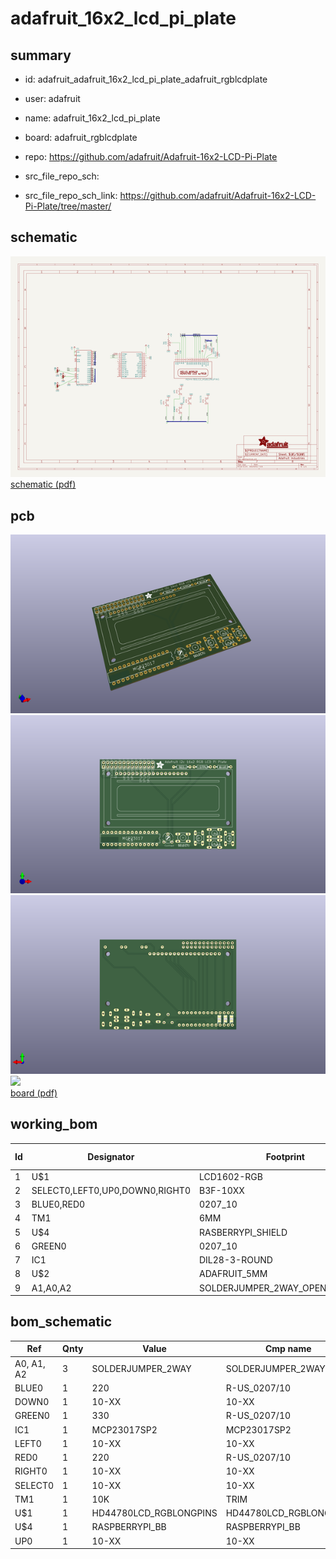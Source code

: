 # adafruit_16x2_lcd_pi_plate
 
## summary 
* id: adafruit_adafruit_16x2_lcd_pi_plate_adafruit_rgblcdplate
* user: adafruit
* name: adafruit_16x2_lcd_pi_plate
* board: adafruit_rgblcdplate
* repo: https://github.com/adafruit/Adafruit-16x2-LCD-Pi-Plate



* src_file_repo_sch: 
* src_file_repo_sch_link: https://github.com/adafruit/Adafruit-16x2-LCD-Pi-Plate/tree/master/

## schematic  
![](working_schematic_600.png)  
[schematic (pdf)](working_schematic.pdf)  

## pcb  
![](working_3d_600.png) 
![](working_3d_front_600.png)  
![](working_3d_back_600.png)  
![](working_600.png)  
[board (pdf)](working.pdf)  

## working_bom
| Id | Designator | Footprint | Quantity | Designation | Supplier and ref |  | None | 
| --- | --- | --- | --- | --- | --- | --- | --- | 
| 1 | U$1 | LCD1602-RGB | 1 | HD44780LCD_RGBLONGPINS |  |  | [''] | 
| 2 | SELECT0,LEFT0,UP0,DOWN0,RIGHT0 | B3F-10XX | 5 |  |  |  | [''] | 
| 3 | BLUE0,RED0 | 0207_10 | 2 | 220 |  |  | [''] | 
| 4 | TM1 | 6MM | 1 | 10K |  |  | [''] | 
| 5 | U$4 | RASBERRYPI_SHIELD | 1 | RASPBERRYPI_BB |  |  | [''] | 
| 6 | GREEN0 | 0207_10 | 1 | 330 |  |  | [''] | 
| 7 | IC1 | DIL28-3-ROUND | 1 | MCP23017SP2 |  |  | [''] | 
| 8 | U$2 | ADAFRUIT_5MM | 1 |  |  |  | [''] | 
| 9 | A1,A0,A2 | SOLDERJUMPER_2WAY_OPEN_NOPASTE | 3 |  |  |  | [''] | 


## bom_schematic
| Ref | Qnty | Value | Cmp name | Footprint | Description | Vendor | DNP | 
| --- | --- | --- | --- | --- | --- | --- | --- | 
| A0, A1, A2 | 3 | SOLDERJUMPER_2WAY | SOLDERJUMPER_2WAY | working:SOLDERJUMPER_2WAY_OPEN_NOPASTE |  |  |  | 
| BLUE0 | 1 | 220 | R-US_0207/10 | working:0207_10 |  |  |  | 
| DOWN0 | 1 | 10-XX | 10-XX | working:B3F-10XX |  |  |  | 
| GREEN0 | 1 | 330 | R-US_0207/10 | working:0207_10 |  |  |  | 
| IC1 | 1 | MCP23017SP2 | MCP23017SP2 | working:DIL28-3-ROUND |  |  |  | 
| LEFT0 | 1 | 10-XX | 10-XX | working:B3F-10XX |  |  |  | 
| RED0 | 1 | 220 | R-US_0207/10 | working:0207_10 |  |  |  | 
| RIGHT0 | 1 | 10-XX | 10-XX | working:B3F-10XX |  |  |  | 
| SELECT0 | 1 | 10-XX | 10-XX | working:B3F-10XX |  |  |  | 
| TM1 | 1 | 10K | TRIM | working:6MM |  |  |  | 
| U$1 | 1 | HD44780LCD_RGBLONGPINS | HD44780LCD_RGBLONGPINS | working:LCD1602-RGB |  |  |  | 
| U$4 | 1 | RASPBERRYPI_BB | RASPBERRYPI_BB | working:RASBERRYPI_SHIELD |  |  |  | 
| UP0 | 1 | 10-XX | 10-XX | working:B3F-10XX |  |  |  | 



